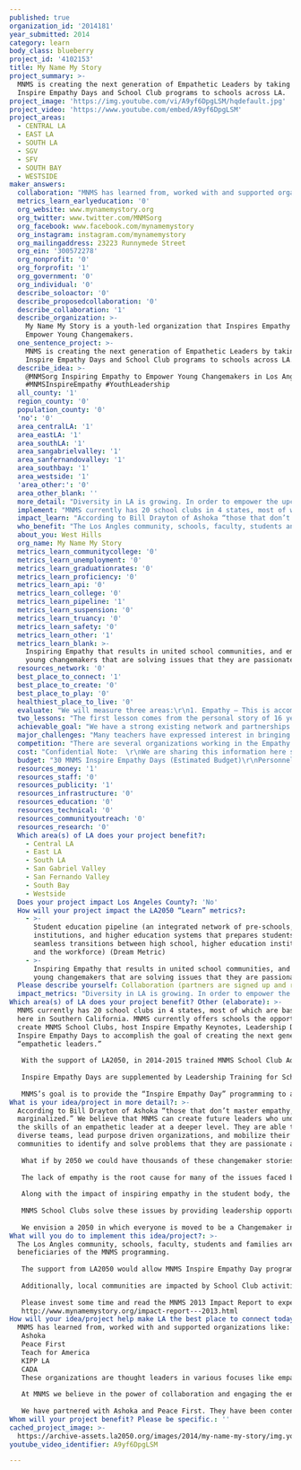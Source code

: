 ```yaml
---
published: true
organization_id: '2014181'
year_submitted: 2014
category: learn
body_class: blueberry
project_id: '4102153'
title: My Name My Story
project_summary: >-
  MNMS is creating the next generation of Empathetic Leaders by taking our
  Inspire Empathy Days and School Club programs to schools across LA.
project_image: 'https://img.youtube.com/vi/A9yf6DpgLSM/hqdefault.jpg'
project_video: 'https://www.youtube.com/embed/A9yf6DpgLSM'
project_areas:
  - CENTRAL LA
  - EAST LA
  - SOUTH LA
  - SGV
  - SFV
  - SOUTH BAY
  - WESTSIDE
maker_answers:
  collaboration: "MNMS has learned from, worked with and supported organizations like:\r\nAshoka\r\nPeace First \r\nTeach for America\r\nKIPP LA\r\nCADA\r\nThese organizations are thought leaders in various focuses like empathy, peacemaking and education.  Each one of them has added tremendous value to MNMS.\r\n\r\nAt MNMS we believe in the power of collaboration and engaging the entire community; we partner with specific institutions in LA to connect kids to people in their local communities. For example, MNMS book drives run by school clubs in LA have partnered with the UCLA Olive View Hospital, the Van Nuys Library, the Platt Library, KIPP LA and other organizations and community centers to bring books to people in these communities, who may not have access to them. Other school clubs have read to children in local elementary schools, donated to shelters for at-risk youth, and made care packages for individuals in need- all relevant ways of connecting schools and students with members of their local community.\r\n\r\nWe have partnered with Ashoka and Peace First. They have been content providers for some of our larger events- including the Social Entrepreneurship Camp for Young Changemakers- and continue to provide strong support for MNMS.\r\n"
  metrics_learn_earlyeducation: '0'
  org_website: www.mynamemystory.org
  org_twitter: www.twitter.com/MNMSorg
  org_facebook: www.facebook.com/mynamemystory
  org_instagram: instagram.com/mynamemystory
  org_mailingaddress: 23223 Runnymede Street
  org_ein: '300572278'
  org_nonprofit: '0'
  org_forprofit: '1'
  org_government: '0'
  org_individual: '0'
  describe_soloactor: '0'
  describe_proposedcollaboration: '0'
  describe_collaboration: '1'
  describe_organization: >-
    My Name My Story is a youth-led organization that Inspires Empathy to
    Empower Young Changemakers.
  one_sentence_project: >-
    MNMS is creating the next generation of Empathetic Leaders by taking our
    Inspire Empathy Days and School Club programs to schools across LA.
  describe_idea: >-
    @MNMSorg Inspiring Empathy to Empower Young Changemakers in Los Angeles!
    #MNMSInspireEmpathy #YouthLeadership 
  all_county: '1'
  region_county: '0'
  population_county: '0'
  'no': '0'
  area_centralLA: '1'
  area_eastLA: '1'
  area_southLA: '1'
  area_sangabrielvalley: '1'
  area_sanfernandovalley: '1'
  area_southbay: '1'
  area_westside: '1'
  'area_other:': '0'
  area_other_blank: ''
  more_detail: "Diversity in LA is growing. In order to empower the upcoming generation of Angelenos to succeed in a diverse Los Angeles, young people have to master empathy, because we believe that the lack of empathy is the root cause of disconnectedness in the community.\r\n\r\nMNMS has successfully run the MNMS program in several high schools in LA, and with the support of LA2050, MNMS’s Inspire Empathy Days will take students in more schools throughout Southern California through workshops that explore identity, empathy, and “passion into action” to begin the culture-change on their campus. This is then supported by a sustainable School Club program that works to proactively change the culture of a school through teamwork, leadership & service."
  implement: "MNMS currently has 20 school clubs in 4 states, most of which are based right here in Southern California. MNMS currently offers schools the opportunity to create MNMS School Clubs, host Inspire Empathy Keynotes, Leadership Days and Inspire Empathy Days to accomplish the goal of creating the next generation of “empathetic leaders.”\r\n\r\nWith the support of LA2050, in 2014-2015 trained MNMS School Club Advisors will lead Inspire Empathy Days on school campuses, providing in-depth workshops that take students through the process of becoming a Changemaker. We believe that when youth talk to youth, they listen, so School Club Advisors and MNMS Founder 16-year-old Amit Dodani spend time training student leaders from within schools to take on leadership roles during the event. Students are exposed through interactive workshops and exercises to the skills of an empathetic leader: storytelling, teamwork, leadership and service.\r\n\r\nInspire Empathy Days are supplemented by Leadership Training for School Club Leaders. What makes MNMS unique is that we provide an ongoing, student-driven vehicle to continue Inspiring Empathy on their campus and in their community. Each school club is provided with a Resource Guide and a School Club Advisor who is accessible for support year-round.\r\n\r\nMNMS’s goal is to provide the “Inspire Empathy Day” programming to as many schools as possible; however, not every school can afford the costs associated with the program. Financial support allows us to make this programming accessible to schools that may not otherwise have access to it. "
  impact_learn: "According to Bill Drayton of Ashoka “those that don’t master empathy, will be marginalized.”  We believe that MNMS can create future leaders who understand the skills of an empathetic leader at a deeper level. They are able to work in diverse teams, lead purpose driven organizations, and mobilize their own communities to identify and solve problems that they are passionate about.\r\n \r\nWhat if by 2050 we could have thousands of these changemaker stories originate from LA? Imagine a world in which youth are inspired by other youth.  These young Changemakers will not wait to be given a fish, but will identify ways to fish for themselves.\r\n \r\nThe lack of empathy is the root cause for many of the issues faced by today’s youth, like peer harassment and a high dropout rate.  Research shows that more often that not, anti-bullying programs are ineffective because most students are neither the bully nor the victim. Additionally, the word “bully” has been used so much that students and faculty are almost desensitized to its implications. MNMS believes bullying to be the symptom, not the cause. Our aim is to solve the problem, i.e. the lack of empathy, by engaging the entire student body, faculty, and administration, as well as the local community. In order to create connectivity and unity, we believe we have to create a culture of empathy.\r\n \r\nAlong with the impact of inspiring empathy in the student body, the MNMS program solves significant problems faced by our schools: a lack of leadership opportunities, a lack of connectivity within the student body itself as well as between students and teachers, and the lack of a relationship between the school and the surrounding community.\r\n \r\nMNMS School Clubs solve these issues by providing leadership opportunities to students that may not fit into the existing hierarchy of student councils and volunteer groups. Students are given the tools to take initiative and pursue projects that use their own passions to benefit their school and local community. “In-school” projects connect students with other students, as well as with faculty and administration. Community projects connect students through book drives, care packages, etc. to the people around them.\r\n \r\nWe envision a 2050 in which everyone is moved to be a Changemaker in his or her community. By mastering empathy, Angelenos will be empowered to engage with one another and succeed in a diverse world in which people from different backgrounds work together to succeed."
  who_benefit: "The Los Angles community, schools, faculty, students and families are some of beneficiaries of the MNMS programming. \r\n\r\nThe support from LA2050 would allow MNMS Inspire Empathy Day programming in 2014-2015 to reach 30 new schools that may not otherwise have been able to afford it.  This will directly impact around 7,500 students in the LA area and the indirect impact will reach thousands of teachers, students and citizens in Southern California.\r\n\r\nAdditionally, local communities are impacted by School Club activities such as book/food/toy drives, care packages, clean-ups, etc. and our social media network allows the story of every Inspire Empathy Day to reach hundreds of young people all over the country and world, highlighting the changemakers of Los Angeles.\r\n\r\nPlease invest some time and read the MNMS 2013 Impact Report to experience an example of what young MNMS Leaders have done around the country.\r\nhttp://www.mynamemystory.org/impact-report---2013.html\r\n"
  about_you: West Hills
  org_name: My Name My Story
  metrics_learn_communitycollege: '0'
  metrics_learn_unemployment: '0'
  metrics_learn_graduationrates: '0'
  metrics_learn_proficiency: '0'
  metrics_learn_api: '0'
  metrics_learn_college: '0'
  metrics_learn_pipeline: '1'
  metrics_learn_suspension: '0'
  metrics_learn_truancy: '0'
  metrics_learn_safety: '0'
  metrics_learn_other: '1'
  metrics_learn_blank: >-
    Inspiring Empathy that results in united school communities, and empowered
    young changemakers that are solving issues that they are passionate about.
  resources_network: '0'
  best_place_to_connect: '1'
  best_place_to_create: '0'
  best_place_to_play: '0'
  healthiest_place_to_live: '0'
  evaluate: "We will measure three areas:\r\n1. Empathy – This is accomplished with participants participating in surveys before and after experiencing the workshops, and at beginning and end of school year.\r\n2. The reported incidents of peer harassment (bullying) at schools.  This metric will be monitored through statistics and reports tracked by LAUSD.\r\n3. Changemakers- we will measure the number of empowered Changemakers in Los Angeles doing MNMS In-School and Community Activities and Projects through MNMS School Clubs.\r\n"
  two_lessons: "The first lesson comes from the personal story of 16 year old Amit Dodani, the founder of MNMS.  Here is his story as told by him:\r\n“I grew up with a speech impediment, and personally experienced what the lack of empathy can do, because those were some tough years in middle school for me: comments from students and teachers had eaten up on my self-image. \r\n\r\nI realized that the \"lack of empathy\" is the root of most of the challenges of disconnectedness faced by students. These include: peer harassment, suicide, drop-outs, and substance abuse in schools.\r\n\r\nSo, as we developed MNMS, the entire focus is to \"inspire empathy\" because we believe that we are working on the root cause of the issues faced by students which were just the \"symptoms.\" \r\n\r\nBut what makes this work important to me is when I receive emails like this after an MNMS Inspire Empathy Event: “When I heard Amit’s story…I realized that I have a lot of potential to do something to influence and change the lives of others. I began to question my decision of suicide. I came to the conclusion that if I did kill myself, I could lose the opportunity to help others with my story…My story wasn’t over, it just began...You never know, maybe I could save someone’s life with my story. I just wanted to say thank you for helping me find my purpose to live.\"\r\n\r\n\r\nThe second lesson that has shaped us is the statement: “Never look better on the outside than you are on the inside.”  This statement from one of our mentors moved us to develop a curriculum and plan for MNMS that was robust. MNMS staff and National Leaders all strive to maintain empathy as a mindset rather than a skill. This lesson has shaped both our organization’s identity as well as our interaction with others as we believe we must first live the values we believe in before we can effectively teach them. We are committed to provide the highest quality of training and ethics to every person who comes across our organization and we maintain empathy at the heart of everything we do through storytelling, teamwork, leadership, and service. Our network of leaders is like one big family and we work hard to stay accountable to them because what we teach comes from a deep personal desire for unity and connectivity.\r\n"
  achievable_goal: "We have a strong existing network and partnerships established with schools and organizations in the education sector in the Los Angeles area along with an active list of schools interested to implement the MNMS program.\r\n\r\nMNMS has existing MNMS School Clubs in Public and Private Schools across the LA area.  The MNMS Team, School Clubs Advisors, and Founder Amit Dodani, are also based in LA County.\r\n\r\nOnce funded the MNMS team would be mobilized to move forward in executing the existing plan."
  major_challenges: "Many teachers have expressed interest in bringing our program to their school campus. However, teachers do not have access to funding as easily as administrators, so often, though a school recognizes the need for Inspire Empathy programming, they aren't able to bring us in. Funding from LA2050 would allow us to reward teachers who go the extra mile to provide character-building programming for their students by bringing our Inspire Empathy Days and School Club programs to those schools who have recognized the need, but may not be able to come up with the funding.\r\n\r\nHuman Capital: MNMS currently has interest from schools across California to implement the MNMS Programming.  Once the LA2050 funding is secured we intend to add a dedicated school club advisor for the Los Angeles market."
  competition: "There are several organizations working in the Empathy Space like:\r\nRoots of Empathy\r\niEmpathize\r\nSeed of Empathy\r\nPacers\r\n\r\nSince we all approach empathy building from different lenses, and all of them serve an important role, most of them would be in the complimentary category.\r\n\r\nThese are some points that make MNMS Different and Unique:\r\n-\tYouth Lead\r\n-\tTaking a proactive approach to solve the issue of disconnectedness in schools.\r\n-\tThe goal and program to empower young changemakers.\r\n-\tThe empathy program “lives” in the school as a MNMS School Club\r\n-\tOur focus on 7th to 12 graders."
  cost: "Confidential Note:  \r\nWe are sharing this information here since we are currently in the process finalizing a partnership with Teach for America - LA and is still not public knowledge.\r\nThis partnership with TFA-LA will expose the TFA core teachers from hundreds of schools in LA reaching over 23,000 students in LA to the MNMS Programming.  With the LA2050 backing we could offer “need based” fee waivers to most of these schools to take the programming into their schools.\r\n\r\nThis is a huge opportunity that we have been preparing for over the last years by solidifying our infrastructure.\r\n\r\nFor us to deliver around 30 Inspire Empathy Days, Provide a MNMS School Club Advisor and resources would cost us between $70,000 to $80,000.  The balance $20,000 to $30,000 would be budgeted in a massive marketing blast, primarily through social media, with organizations like Proper Daley, and Live MNMS events that highlight existing leaders who are doing incredible work already, to amplify “the stories” of these champion Changemakers from Los Angeles.\r\n\r\nMNMS has a sustainability plan in place to support additional expenses, if needed."
  budget: "30 MNMS Inspire Empathy Days (Estimated Budget)\r\nPersonnel Expenses – 45,000\r\nMaterial – 15,000\r\nInsurance – 6,000\r\nFeedback Loop (hours of work and physical resources needed to measure impact)– 6,000\r\nSocial Media Campaigns – 15,000\r\nLive Events – 10,000\r\n"
  resources_money: '1'
  resources_staff: '0'
  resources_publicity: '1'
  resources_infrastructure: '0'
  resources_education: '0'
  resources_technical: '0'
  resources_communityoutreach: '0'
  resources_research: '0'
  Which area(s) of LA does your project benefit?:
    - Central LA
    - East LA
    - South LA
    - San Gabriel Valley
    - San Fernando Valley
    - South Bay
    - Westside
  Does your project impact Los Angeles County?: 'No'
  How will your project impact the LA2050 “Learn” metrics?:
    - >-
      Student education pipeline (an integrated network of pre-schools, K-12
      institutions, and higher education systems that prepares students for
      seamless transitions between high school, higher education institutions,
      and the workforce) (Dream Metric)
    - >-
      Inspiring Empathy that results in united school communities, and empowered
      young changemakers that are solving issues that they are passionate about.
  Please describe yourself: Collaboration (partners are signed up and ready to hit the ground running!)
  impact_metrics: "Diversity in LA is growing. In order to empower the upcoming generation of Angelenos to succeed in a diverse Los Angeles, young people have to master empathy, because the lack of empathy is the root cause of disconnectedness in the community.\r\n\r\nAlong with the obvious impact of inspiring empathy in the student body, the MNMS program solves significant problems faced by our schools: a lack of leadership opportunities, a lack of connectivity within both the student body itself as well as between students and teachers, and finally the lack of a relationship between the school and the surrounding community. This creates an overall culture that is disconnected, resulting in issues like bullying in schools and a lack of communication and/or collaboration in a diverse culture.\r\n\r\nMNMS School Clubs solve these issues by providing leadership opportunities to students that may not fit into the existing hierarchy of student councils and volunteer groups. Students are encouraged and given the tools to take initiative and to pursue projects that use their own passions to benefit their school and local community. “In-school” projects connect students with other students, as well as with faculty and administration. Community projects take students out into their local communities through book drives, care packages, etc. that put them in touch with the people around them.  The cooperative efforts of the students, faculty and community creates a culture where students understand their purpose in their school and communities. \r\n"
Which area(s) of LA does your project benefit? Other (elaborate): >-
  MNMS currently has 20 school clubs in 4 states, most of which are based right
  here in Southern California. MNMS currently offers schools the opportunity to
  create MNMS School Clubs, host Inspire Empathy Keynotes, Leadership Days and
  Inspire Empathy Days to accomplish the goal of creating the next generation of
  “empathetic leaders.”
   
   With the support of LA2050, in 2014-2015 trained MNMS School Club Advisors will lead Inspire Empathy Days on school campuses, providing in-depth workshops that take students through the process of becoming a Changemaker. We believe that when youth talk to youth, they listen, so School Club Advisors and MNMS Founder 16-year-old Amit Dodani spend time training student leaders from within schools to take on leadership roles during the event. Students are exposed through interactive workshops and exercises to the skills of an empathetic leader: storytelling, teamwork, leadership and service.
   
   Inspire Empathy Days are supplemented by Leadership Training for School Club Leaders. What makes MNMS unique is that we provide an ongoing, student-driven vehicle to continue Inspiring Empathy on their campus and in their community. Each school club is provided with a Resource Guide and a School Club Advisor who is accessible for support year-round.
   
   MNMS’s goal is to provide the “Inspire Empathy Day” programming to as many schools as possible; however, not every school can afford the costs associated with the program. Financial support allows us to make this programming accessible to schools that may not otherwise have access to it.
What is your idea/project in more detail?: >-
  According to Bill Drayton of Ashoka “those that don’t master empathy, will be
  marginalized.” We believe that MNMS can create future leaders who understand
  the skills of an empathetic leader at a deeper level. They are able to work in
  diverse teams, lead purpose driven organizations, and mobilize their own
  communities to identify and solve problems that they are passionate about.
    
   What if by 2050 we could have thousands of these changemaker stories originate from LA? Imagine a world in which youth are inspired by other youth. These young Changemakers will not wait to be given a fish, but will identify ways to fish for themselves.
    
   The lack of empathy is the root cause for many of the issues faced by today’s youth, like peer harassment and a high dropout rate. Research shows that more often that not, anti-bullying programs are ineffective because most students are neither the bully nor the victim. Additionally, the word “bully” has been used so much that students and faculty are almost desensitized to its implications. MNMS believes bullying to be the symptom, not the cause. Our aim is to solve the problem, i.e. the lack of empathy, by engaging the entire student body, faculty, and administration, as well as the local community. In order to create connectivity and unity, we believe we have to create a culture of empathy.
    
   Along with the impact of inspiring empathy in the student body, the MNMS program solves significant problems faced by our schools: a lack of leadership opportunities, a lack of connectivity within the student body itself as well as between students and teachers, and the lack of a relationship between the school and the surrounding community.
    
   MNMS School Clubs solve these issues by providing leadership opportunities to students that may not fit into the existing hierarchy of student councils and volunteer groups. Students are given the tools to take initiative and pursue projects that use their own passions to benefit their school and local community. “In-school” projects connect students with other students, as well as with faculty and administration. Community projects connect students through book drives, care packages, etc. to the people around them.
    
   We envision a 2050 in which everyone is moved to be a Changemaker in his or her community. By mastering empathy, Angelenos will be empowered to engage with one another and succeed in a diverse world in which people from different backgrounds work together to succeed.
What will you do to implement this idea/project?: >-
  The Los Angles community, schools, faculty, students and families are some of
  beneficiaries of the MNMS programming. 
   
   The support from LA2050 would allow MNMS Inspire Empathy Day programming in 2014-2015 to reach 30 new schools that may not otherwise have been able to afford it. This will directly impact around 7,500 students in the LA area and the indirect impact will reach thousands of teachers, students and citizens in Southern California.
   
   Additionally, local communities are impacted by School Club activities such as book/food/toy drives, care packages, clean-ups, etc. and our social media network allows the story of every Inspire Empathy Day to reach hundreds of young people all over the country and world, highlighting the changemakers of Los Angeles.
   
   Please invest some time and read the MNMS 2013 Impact Report to experience an example of what young MNMS Leaders have done around the country.
   http://www.mynamemystory.org/impact-report---2013.html
How will your idea/project help make LA the best place to connect today? In LA2050?: |-
  MNMS has learned from, worked with and supported organizations like:
   Ashoka
   Peace First 
   Teach for America
   KIPP LA
   CADA
   These organizations are thought leaders in various focuses like empathy, peacemaking and education. Each one of them has added tremendous value to MNMS.
   
   At MNMS we believe in the power of collaboration and engaging the entire community; we partner with specific institutions in LA to connect kids to people in their local communities. For example, MNMS book drives run by school clubs in LA have partnered with the UCLA Olive View Hospital, the Van Nuys Library, the Platt Library, KIPP LA and other organizations and community centers to bring books to people in these communities, who may not have access to them. Other school clubs have read to children in local elementary schools, donated to shelters for at-risk youth, and made care packages for individuals in need- all relevant ways of connecting schools and students with members of their local community.
   
   We have partnered with Ashoka and Peace First. They have been content providers for some of our larger events- including the Social Entrepreneurship Camp for Young Changemakers- and continue to provide strong support for MNMS.
Whom will your project benefit? Please be specific.: ''
cached_project_image: >-
  https://archive-assets.la2050.org/images/2014/my-name-my-story/img.youtube.com/vi/A9yf6DpgLSM/hqdefault.jpg
youtube_video_identifier: A9yf6DpgLSM

---
```

